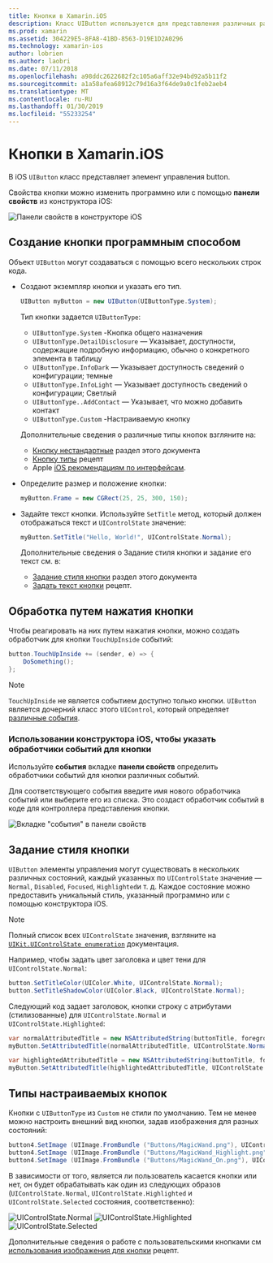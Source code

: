 ```yaml
---
title: Кнопки в Xamarin.iOS
description: Класс UIButton используется для представления различных различные стили кнопки на экранах iOS. Это руководство описывает различные параметры для работы с кнопками в iOS.
ms.prod: xamarin
ms.assetid: 304229E5-8FA8-41BD-8563-D19E1D2A0296
ms.technology: xamarin-ios
author: lobrien
ms.author: laobri
ms.date: 07/11/2018
ms.openlocfilehash: a98ddc2622682f2c105a6aff32e94bd92a5b11f2
ms.sourcegitcommit: a1a58afea68912c79d16a3f64de9a0c1feb2aeb4
ms.translationtype: MT
ms.contentlocale: ru-RU
ms.lasthandoff: 01/30/2019
ms.locfileid: "55233254"
---
```

# <a name="buttons-in-xamarinios"></a>Кнопки в Xamarin.iOS

В iOS `UIButton` класс представляет элемент управления button.

Свойства кнопки можно изменить программно или с помощью **панели свойств** из конструктора iOS:

![Панели свойств в конструкторе iOS](buttons-images/properties.png "панели свойств объекта в конструкторе iOS")

## <a name="creating-a-button-programmatically"></a>Создание кнопки программным способом

Объект `UIButton` могут создаваться с помощью всего нескольких строк кода.

- Создают экземпляр кнопки и указать его тип.

  ```csharp
  UIButton myButton = new UIButton(UIButtonType.System);
  ```

  Тип кнопки задается `UIButtonType`:

  - `UIButtonType.System` -Кнопка общего назначения
  - `UIButtonType.DetailDisclosure` — Указывает, доступности, содержащие подробную информацию, обычно о конкретного элемента в таблицу
  - `UIButtonType.InfoDark` — Указывает доступность сведений о конфигурации; темные
  - `UIButtonType.InfoLight` — Указывает доступность сведений о конфигурации; Светлый
  - `UIButtonType..AddContact` — Указывает, что можно добавить контакт
  - `UIButtonType.Custom` -Настраиваемую кнопку

  Дополнительные сведения о различные типы кнопок взгляните на:
  
  - [Кнопку нестандартные](#custom-button-types) раздел этого документа
  - [Кнопку типы](https://github.com/xamarin/recipes/tree/master/Recipes/ios/standard_controls/buttons/create_different_types_of_buttons) рецепт
  - Apple [iOS рекомендациям по интерфейсам](https://developer.apple.com/design/human-interface-guidelines/ios/controls/buttons/).

- Определите размер и положение кнопки:

  ```csharp
  myButton.Frame = new CGRect(25, 25, 300, 150);
  ```

- Задайте текст кнопки. Используйте `SetTitle` метод, который должен отображаться текст и `UIControlState` значение:

  ```csharp
  myButton.SetTitle("Hello, World!", UIControlState.Normal);
  ```

  Дополнительные сведения о Задание стиля кнопки и задание его текст см. в:

  - [Задание стиля кнопки](#styling-a-button) раздел этого документа
  - [Задать текст кнопки](https://github.com/xamarin/recipes/tree/master/Recipes/ios/standard_controls/buttons/set_button_text) рецепт.

## <a name="handling-a-button-tap"></a>Обработка путем нажатия кнопки

Чтобы реагировать на них путем нажатия кнопки, можно создать обработчик для кнопки `TouchUpInside` событий:

```csharp
button.TouchUpInside += (sender, e) => {
    DoSomething();
};
```

> [!NOTE]
> `TouchUpInside` не является событием доступно только кнопки. `UIButton` является дочерний класс этого `UIControl`, который определяет [различные события](xref:UIKit.UIControlEvent).

### <a name="using-the-ios-designer-to-specify-button-event-handlers"></a>Использовании конструктора iOS, чтобы указать обработчики событий для кнопки

Используйте **события** вкладке **панели свойств** определить обработчики событий для кнопки различных событий.

Для соответствующего события введите имя нового обработчика событий или выберите его из списка. Это создаст обработчик событий в коде для контроллера представления кнопки.

![Вкладке "события" в панели свойств](buttons-images/image1.png "вкладке \"события\" в панели свойств")

## <a name="styling-a-button"></a>Задание стиля кнопки

`UIButton` элементы управления могут существовать в нескольких различных состояний, каждый указанных по `UIControlState` значение — `Normal`, `Disabled`, `Focused`, `Highlighted`и т. д. Каждое состояние можно предоставить уникальный стиль, указанный программно или с помощью конструктора iOS.

> [!NOTE]
> Полный список всех `UIControlState` значения, взгляните на [`UIKit.UIControlState enumeration`](xref:UIKit.UIControlState)
> документация.

Например, чтобы задать цвет заголовка и цвет тени для `UIControlState.Normal`:

```csharp
button.SetTitleColor(UIColor.White, UIControlState.Normal);
button.SetTitleShadowColor(UIColor.Black, UIControlState.Normal);
```

Следующий код задает заголовок, кнопки строку с атрибутами (стилизованные) для `UIControlState.Normal` и `UIControlState.Highlighted`:

```csharp
var normalAttributedTitle = new NSAttributedString(buttonTitle, foregroundColor: UIColor.Blue, strikethroughStyle: NSUnderlineStyle.Single);
myButton.SetAttributedTitle(normalAttributedTitle, UIControlState.Normal);

var highlightedAttributedTitle = new NSAttributedString(buttonTitle, foregroundColor: UIColor.Green, strikethroughStyle: NSUnderlineStyle.Thick);
myButton.SetAttributedTitle(highlightedAttributedTitle, UIControlState.Highlighted);
```

## <a name="custom-button-types"></a>Типы настраиваемых кнопок

Кнопки с `UIButtonType` из `Custom` не стили по умолчанию. Тем не менее можно настроить внешний вид кнопки, задав изображения для разных состояний:

```csharp
button4.SetImage (UIImage.FromBundle ("Buttons/MagicWand.png"), UIControlState.Normal);
button4.SetImage (UIImage.FromBundle ("Buttons/MagicWand_Highlight.png"), UIControlState.Highlighted);
button4.SetImage (UIImage.FromBundle ("Buttons/MagicWand_On.png"), UIControlState.Selected);
```

В зависимости от того, является ли пользователь касается кнопки или нет, он будет обрабатывать как один из следующих образов (`UIControlState.Normal`, `UIControlState.Highlighted` и `UIControlState.Selected` состояния, соответственно):

![UIControlState.Normal](buttons-images/image22.png "UIControlState.Normal")
![UIControlState.Highlighted](buttons-images/image23.png "UIControlState.Highlighted") 
 ![UIControlState.Selected](buttons-images/image24.png "UIControlState.Selected")

Дополнительные сведения о работе с пользовательскими кнопками см [использования изображения для кнопки](https://github.com/xamarin/recipes/tree/master/Recipes/ios/standard_controls/buttons/use_an_image_for_a_button) рецепт.

